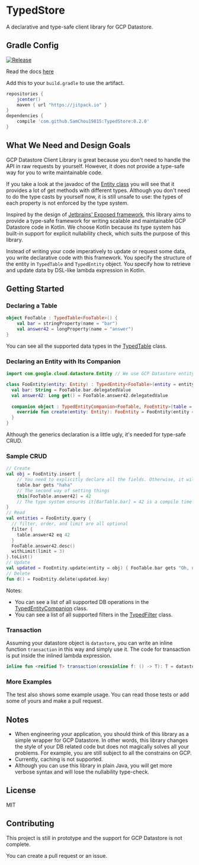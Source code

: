 # TypedStore

A declarative and type-safe client library for GCP Datastore.

## Gradle Config

[![Release](https://jitpack.io/v/SamChou19815/TypedStore.svg)](https://jitpack.io/#SamChou19815/TypedStore)

Read the docs [here](http://docs.developersam.com/typed-store/)

Add this to your `build.gradle` to use the artifact.

```groovy
repositories {
    jcenter()
    maven { url "https://jitpack.io" }
}
dependencies {
    compile 'com.github.SamChou19815:TypedStore:0.2.0'
}
```

## What We Need and Design Goals

GCP Datastore Client Library is great because you don't need to handle the API in raw requests by
yourself. However, it does not provide a type-safe way for you to write maintainable code.

If you take a look at the javadoc of the 
[Entity class](https://googlecloudplatform.github.io/google-cloud-java/google-cloud-clients/apidocs/com/google/cloud/datastore/BaseEntity.html) 
you will see that it provides a lot of get methods with different types. Although you don't need to
do the type casts by yourself now, it is still unsafe to use: the types of each property is not
enforced by the type system.

Inspired by the design of [Jetbrains' Exposed framework](https://github.com/JetBrains/Exposed), this
library aims to provide a type-safe framework for writing scalable and maintainable GCP Datastore 
code in Kotlin. We choose Kotlin because its type system has built-in support for explicit 
nullability check, which suits the purpose of this library.

Instead of writing your code imperatively to update or request some data, you write declarative code
with this framework. You specify the structure of the entity in `TypedTable` and `TypedEntity` 
object. You specify how to retrieve and update data by DSL-like lambda expression in Kotlin.

## Getting Started

### Declaring a Table

```kotlin
object FooTable : TypedTable<FooTable>() {
    val bar = stringProperty(name = "bar")
    val answer42 = longProperty(name = "answer")
}
```

You can see all the supported data types in the 
[TypedTable](./src/main/kotlin/typestore/TypedTable.kt) class.

### Declaring an Entity with Its Companion

```kotlin
import com.google.cloud.datastore.Entity // We use GCP Datastore entity

class FooEntity(entity: Entity) : TypedEntity<FooTable>(entity = entity) {
  val bar: String = FooTable.bar.delegatedValue
  val answer42: Long get() = FooTable.answer42.delegatedValue
  
  companion object : TypedEntityCompanion<FooTable, FooEntity>(table = FooTable) {
    override fun create(entity: Entity): FooEntity = FooEntity(entity = entity)
  }
}
```

Although the generics declaration is a little ugly, it's needed for type-safe CRUD.

### Sample CRUD

```kotlin
// Create
val obj = FooEntity.insert { 
    // You need to explicitly declare all the fields. Otherwise, it will throw an exception.
    table.bar gets "haha"
    // The second way of setting things
    this[FooTable.answer42] = 42
    // The type system ensures it[BarTable.bar] = 42 is a compile time error.
}
// Read
val entities = FooEntity.query { 
  // filter, order, and limit are all optional
  filter {
    table.answer42 eq 42
  }
  FooTable.answer42.desc()
  withLimit(limit = 3)
}.toList()
// Update
val updated = FooEntity.update(entity = obj) { FooTable.bar gets "Oh, no!" }
// Delete
fun d() = FooEntity.delete(updated.key)
```

Notes: 
- You can see a list of all supported DB operations in the 
[TypedEntityCompanion](./src/main/kotlin/typestore/TypedEntityCompanion.kt) class.
- You can see a list of all supported filters in the 
[TypedFilter](./src/main/kotlin/typestore/TypedFilter.kt) class.

### Transaction

Assuming your datastore object is `datastore`, you can write an inline function `transaction` in
this way and simply use it. The code for transaction is put inside the inlined lambda expression.

```kotlin
inline fun <reified T> transaction(crossinline f: () -> T): T = datastore.transaction(f)
```

### More Examples

The test also shows some example usage. You can read those tests or add some of yours and make a 
pull request.

## Notes

- When engineering your application, you should think of this library as a simple wrapper for GCP 
Datastore. In other words, this library changes the style of your DB related code but does not
magically solves all your problems. For example, you are still subject to all the constrains on GCP.
- Currently, caching is not supported.
- Although you can use this library in plain Java, you will get more verbose syntax and will lose
the nullability type-check.

## License

MIT

## Contributing

This project is still in prototype and the support for GCP Datastore is not complete.

You can create a pull request or an issue.
